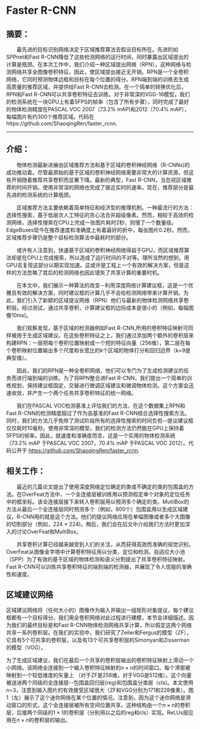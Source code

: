 ﻿# Faster R-CNN
## 摘要：
　　最先进的目标识别网络决定于区域推荐算法去假设目标所在。先进的如SPPnet和Fast R-CNN降低了这些检测网络的运行时间，同时暴露出区域提出的计算是瓶颈。在本次工作中，我们介绍一种区域提出网络（RPN），这种网络与检测网络共享全图像卷积特征，因此，使区域提出接近无开销。RPN是一个全卷积网络，它同时预测物体边框和目标在每个位置的得分。RPN端到端的训练去生成高质量的推荐区域，并提供给Fast R-CNN去检测。在一个简单的转换优化后，RPN和Fast R-CNN可以共享卷积特征去训练。对于非常深的VGG-16模型，我们的检测系统在一块GPU上有着5FPS的帧率（包含了所有步骤），同时完成了最好的物体检测精度在PASCAL VOC 2007（73.2% mAP)和2012（70.4% mAP），每幅图片有约300个推荐区域。代码在https://github.com/ShaoqingRen/faster_rcnn.

---
## 介绍：
　　物体检测最新进展由区域推荐方法和基于区域的卷积神经网络（R-CNNs)的成功推动着。尽管最原始的基于区域的卷积神经网络需要非常大的计算资源，但这些开销随着推荐共享卷积而显著下降。最新的典型，Fast R-CNN，当忽视区域推荐的时间开销，使用非常深的网络也完成了接近实时的速率。现在，推荐部分是最先进的检测系统的计算瓶颈。

　　区域推荐方法主要依赖着简单特征和经济型的推理机制。一种最流行的方法：选择性搜索，基于低层次人工特征的贪心法合并超级像素。然而，相较于高效的检测网络，选择性搜索在CPU上完成一张图片耗时2秒，则慢了一个数量级。EdgeBoxes现今在推荐速度和准确度上有着最好的折中，每张图片0.2秒。然而，区域推荐步骤仍是整个目标检测算法中最耗时的部分。

　　或许有人注意到，快速基于区域的卷积神经网络得益于GPU，而区域推荐算法却是在CPU上完成搜索，所以造成了运行时间的不对等。理所当然的想到，用GPU去复现这部分以期实现加速。这或许是工程上一个有效的解决方案，但是这样的方法忽略了其后的检测网络也因此错失了共享计算的重要时机。

　　在本文中，我们展示一种算法的改变--利用深度网络计算建议框，这是一个优雅且有效的解决方案，同时建议框的计算几乎不会给检测网络带来计算开销。为此，我们引入了新颖的区域提议网络（RPN）他们与最新的物体检测网络共享卷积层。经过测试，通过共享卷积，计算建议框的边际成本是很小的（例如，每幅图像10ms)。

　　我们观察发现，基于区域的检测器例如Fast R-CNN,所用的卷积特征映射可同样被用于生成区域建议。在这些卷积特征之上，我们通过添加两个额外的卷积层来构建RPN：一层把每个卷积位置映射成一个短的特征向量（256维），第二层在每个卷积映射位置输出多个尺度和长宽比的k个区域的物体打分和回归边界（k=9是典型值）。

　　因此，我们的RPN是一种全卷积网络，他们可以专门为了生成检测建议的任务而进行端到端的训练。为了将RPN整合进Fast R-CNN，我们提出一个简单的训练规划，保持建议框固定，交替进行微调区域建议和微调物体检测。这个方案会迅速收敛，并产生一个两个任务共享卷积特征的统一网络。

　　我们在PASCAL VOC检测基准上评估我们的方法，在这个数据集上RPN和Fast R-CNN的检测精度超过了作为高基准的Fast R-CNN结合选择性搜索方法。同时，我们的方法几乎免除了测试阶段所有的选择性搜索的时间负担--提议建议框仅仅耗时10毫秒。使用非常深的模型，我们的检测方法仍然能在GPU上保持着5FPS的帧率。因此，就速度和准确度而言，这是一个实用的物体检测系统（73.2% mAP 于PASCAL VOC 2007，70.4% mAP 于PASCAL VOC 2012）。代码公开于 https://github.com/ShaoqingRen/faster_rcnn.


## 相关工作：
　　最近的几篇论文提出了使用深度网络定位确定的类或不确定的类的包围盒的方法。在OverFeat方法中，一个全连接层被训练用以预测假定单个对象的定位任务中的框坐标。该全连接层接下来转入卷积层用以预测多个确定的类。MutilBox的方法从最后一个全连接层同时预测多个（例如，800个）包围盒用以生成区域建议，R-CNN用的就是这个方法。他们的提议网络应用在单幅图像或者多个大图像的切割部分（例如，224 $\times$ 224)。稍后，我们会在后文中介绍我们方法时更加深入的讨论OverFeat和MultiBox。

　　共享卷积计算已经越来越受到人们的关注，从而获得高效而准确的视觉识别。OverFeat从图像金字塔中计算卷积特征用以分类，定位和检测。自适应大小池（SPP）为了有效的基于区域的物体检测和语义分割提出了共享卷积特征映射。Fast R-CNN可以训练共享卷积特征的端到端的检测器，并展现了令人信服的准确性和速度。

## 区域建议网络
区域建议网络将（任何大小的）图像作为输入并输出一组矩形对象提议，每个建议框都有一个目标得分。我们用全卷积网络对此过程进行建模，本节会详细描述。因为我们的最终目标是和Fast R-CNN物体检测网络共享计算，所以假定这两个网络共享一系列卷积层。在我们的实验中，我们研究了Zeiler和Fergus的模型（ZF），它具有5个可共享的卷积层，以及有13个可共享卷积层的Simonyan和Zisserman的模型（VGG）。

为了生成区域建议，我们在最后一个共享的卷积层输出的卷积特征映射上滑动一个小网络。该网络全连接到一个输入卷积特征映射的$n \times n$的时间窗口。每个滑窗被映射到一个较低维度的矢量上 （对于ZF是256维，对于VGG是512维）。这个向量被送进两个同级的全连接层--包围盒回归层(reg)和包围盒分类层（cls)。本文使用n=3，注意到输入图片的有效接受区域很大（ZF和VGG分别为171和228像素）。图1（左）展示了这个迷你网络在某个位置的情况。注意到，因为这个迷你网络是滑动窗口的形式，这个全连接层被所有空间位置共享。这种结构由一个$n \times n$的卷积层，后接两个同级的$1 \times 1$的卷积层（分别用以之后的reg和cls）实现。ReLUs层应用在$n \times n$的卷积层的输出。
